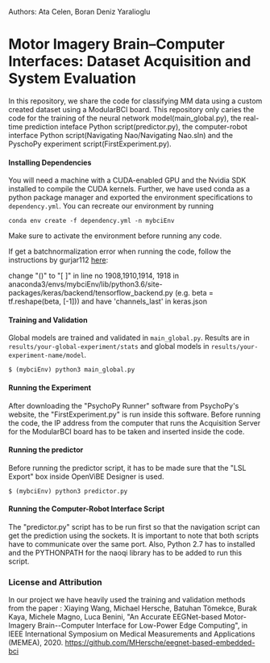 
Authors: Ata Celen, Boran Deniz Yaralioglu

# Motor Imagery Brain–Computer Interfaces: Dataset Acquisition and System Evaluation

In this repository, we share the code for classifying MM data using a custom created dataset using a ModularBCI board. This repository only caries the code for the training of the neural network model(main_global.py), the real-time prediction inteface Python script(predictor.py), the computer-robot interface Python script(Navigating Nao/Navigating Nao.sln) and the PyschoPy experiment script(FirstExperiment.py).



#### Installing Dependencies
You will need a machine with a CUDA-enabled GPU and the Nvidia SDK installed to compile the CUDA kernels.
Further, we have used conda as a python package manager and exported the environment specifications to `dependency.yml`. 
You can recreate our environment by running 

```
conda env create -f dependency.yml -n mybciEnv 
```
Make sure to activate the environment before running any code. 

If get a batchnormalization error when running the code, follow the instructions by gurjar112 [here](https://github.com/keras-team/keras/issues/10648): 

change "()" to "[ ]" in line no 1908,1910,1914, 1918 in anaconda3/envs/mybciEnv/lib/python3.6/site-packages/keras/backend/tensorflow_backend.py (e.g. beta = tf.reshape(beta, [-1])) and have 'channels_last' in keras.json


#### Training and Validation
Global models are trained and validated in `main_global.py`. Results are in `results/your-global-experiment/stats` and global models in `results/your-experiment-name/model`. 
```
$ (mybciEnv) python3 main_global.py

```
#### Running the Experiment
After downloading the "PsychoPy Runner" software from PsychoPy's website, the "FirstExperiment.py" is run inside this software. Before running the code, the IP address from the computer that runs the Acquisition Server for the ModularBCI board has to be taken and inserted inside the code.

#### Running the predictor
Before running the predictor script, it has to be made sure that the "LSL Export" box inside OpenViBE Designer is used.
```
$ (mybciEnv) python3 predictor.py

```
#### Running the Computer-Robot Interface Script
The "predictor.py" script has to be run first so that the navigation script can get the prediction using the sockets. It is important to note that both scripts have to communicate over the same port. Also, Python 2.7 has to installed and the PYTHONPATH for the naoqi library has to be added to run this script.   
  


### License and Attribution
In our project we have heavily used the training and validation methods from the paper :
Xiaying Wang, Michael Hersche, Batuhan Tömekce, Burak Kaya, Michele Magno, Luca Benini, "An Accurate EEGNet-based Motor-Imagery Brain--Computer Interface for Low-Power Edge Computing", in IEEE International Symposium on Medical Measurements and Applications (MEMEA), 2020.
https://github.com/MHersche/eegnet-based-embedded-bci 

